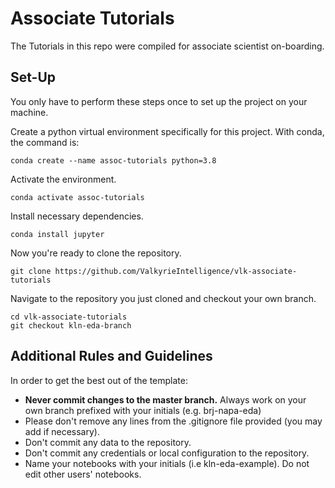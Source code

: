 # Associate Tutorials

The Tutorials in this repo were compiled for associate scientist on-boarding.

## Set-Up
You only have to perform these steps once to set up the project on your machine.

Create a python virtual environment specifically for this project. With conda, the command is:
```
conda create --name assoc-tutorials python=3.8
```
Activate the environment.
```
conda activate assoc-tutorials
```
Install necessary dependencies.
```
conda install jupyter 
```
Now you're ready to clone the repository.
```
git clone https://github.com/ValkyrieIntelligence/vlk-associate-tutorials
```
Navigate to the repository you just cloned and checkout your own branch.
```
cd vlk-associate-tutorials
git checkout kln-eda-branch
```

## Additional Rules and Guidelines
In order to get the best out of the template:

* <b>Never commit changes to the master branch.</b> Always work on your own branch prefixed with your initials (e.g. brj-napa-eda)
* Please don't remove any lines from the .gitignore file provided (you may add if necessary).
* Don't commit any data to the repository.
* Don't commit any credentials or local configuration to the repository.
* Name your notebooks with your initials (i.e kln-eda-example). Do not edit other users' notebooks.
